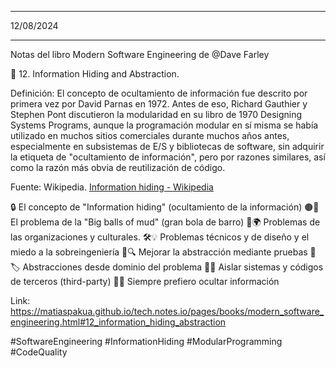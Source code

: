 ***
12/08/2024
***

Notas del libro Modern Software Engineering de @Dave Farley

📘 12. Information Hiding and Abstraction.

Definición: El concepto de ocultamiento de información fue descrito por primera vez por David Parnas en 1972. Antes de eso, Richard Gauthier y Stephen Pont discutieron la modularidad en su libro de 1970 Designing Systems Programs, aunque la programación modular en sí misma se había utilizado en muchos sitios comerciales durante muchos años antes, especialmente en subsistemas de E/S y bibliotecas de software, sin adquirir la etiqueta de "ocultamiento de información", pero por razones similares, así como la razón más obvia de reutilización de código.

Fuente: Wikipedia. [Information hiding - Wikipedia](https://en.wikipedia.org/wiki/Information_hiding)

🔒 El concepto de "Information hiding" (ocultamiento de la información)
🟤🧶 El problema de la "Big balls of mud" (gran bola de barro)
🏢🌍 Problemas de las organizaciones y culturales.
🛠️💡 Problemas técnicos y de diseño y el miedo a la sobreingeniería
🧪🔍 Mejorar la abstracción mediante pruebas
🧩🏷️ Abstracciones desde dominio del problema
🚧🔗 Aislar sistemas y códigos de terceros (third-party)
🤫🔐 Siempre prefiero ocultar información


Link: https://matiaspakua.github.io/tech.notes.io/pages/books/modern_software_engineering.html#12_information_hiding_abstraction

#SoftwareEngineering
#InformationHiding
#ModularProgramming
#CodeQuality
